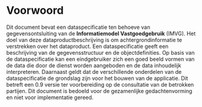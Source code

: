 # Voorwoord
Dit document bevat een dataspecificatie ten behoeve van gegevensontsluiting van de **Informatiemodel Vastgoedgebruik** (IMVG). Het doel van deze dataproductbeschrijving is om <!---aanvullend aan de metadata beschrijving van het dataproduct (conform ISO 19115)- -->achtergrondinformatie te verstrekken over het dataproduct. <!--Waar de metadata de informatie op bestandsniveau beschrijft is de dataspecificatie bedoeld om de gegevensstructuur en object definities te beschrijven.-->Een dataspecificatie geeft een beschrijving van de gegevensstructuur en de objectdefinities. Op basis van de dataspecificatie <!--en de metadata van het dataproduct--> kan een eindgebruiker zich een goed beeld vormen van de data die door de dienst worden aangeboden en de data inhoudelijk interpreteren. Daarnaast geldt dat de verschillende onderdelen van de dataspecificatie de grondslag zijn voor het bouwen van de applicatie. Dit betreft een 0.9 versie ter voorbereiding op de consultatie van de betrokken partijen. Dit document is bedoeld voor de gezamenlijke gedachtenvorming en niet voor implementatie gereed.